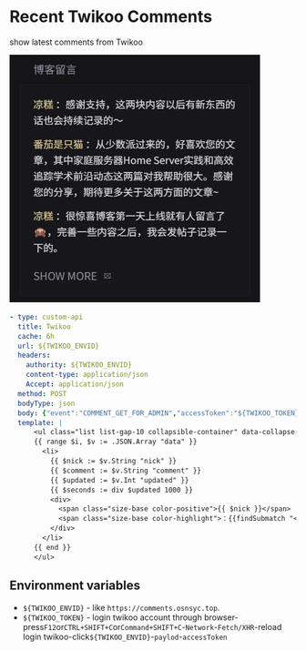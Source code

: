 # Recent Twikoo Comments

show latest comments from Twikoo

![](preview.png)

```yaml
- type: custom-api
  title: Twikoo
  cache: 6h
  url: ${TWIKOO_ENVID}
  headers:
    authority: ${TWIKOO_ENVID}
    content-type: application/json
    Accept: application/json
  method: POST
  bodyType: json
  body: {"event":"COMMENT_GET_FOR_ADMIN","accessToken":"${TWIKOO_TOKEN}","per":5,"page":1,"keyword":"","type":""}
  template: |
      <ul class="list list-gap-10 collapsible-container" data-collapse-after="3">
      {{ range $i, $v := .JSON.Array "data" }}
        <li>
          {{ $nick := $v.String "nick" }}
          {{ $comment := $v.String "comment" }}
          {{ $updated := $v.Int "updated" }}
          {{ $seconds := div $updated 1000 }}
          <div>
            <span class="size-base color-positive">{{ $nick }}</span>
            <span class="size-base color-highlight">：{{findSubmatch "<p>(.*?)</p>" $comment}}</span>
          </div>
        </li>
      {{ end }}
      </ul>
```

## Environment variables

- `${TWIKOO_ENVID}` - like `https://comments.osnsyc.top`.
- `${TWIKOO_TOKEN}` - login twikoo account through browser-press`F12`or`CTRL+SHIFT+C`or`Command+SHIFT+C`-`Network`-`Fetch/XHR`-reload login twikoo-click`${TWIKOO_ENVID}`-`paylod`-`accessToken`
